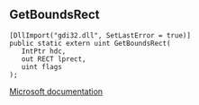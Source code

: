 ## GetBoundsRect

```
[DllImport("gdi32.dll", SetLastError = true)]
public static extern uint GetBoundsRect(
   IntPtr hdc,
   out RECT lprect,
   uint flags
);
```

[Microsoft documentation](https://docs.microsoft.com/en-us/windows/win32/api/wingdi/nf-wingdi-getboundsrect)
